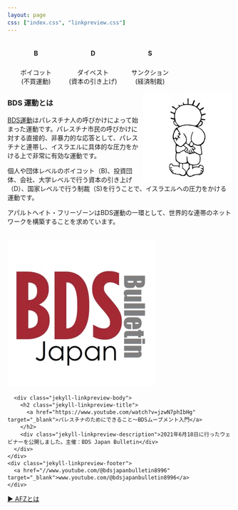 ```yaml
---
layout: page
css: ["index.css", "linkpreview.css"]
---
```

<div class="page">

<table style="max-width:100%;"><thead>
  <tr>
    <td><div style="text-align: center; width:114px"><h4><strong>B</strong></h4></div></td>
    <td><div style="text-align: center; width:114px"><h4><strong>D</strong></h4></div></td>
    <td><div style="text-align: center; width:114px"><h4><strong>S</strong></h4></div></td>
  </tr>
  <tr>
    <td><div style="text-align: center; width:114px">ボイコット<br />(不買運動)</div></td>
    <td><div style="text-align: center; width:114px">ダイベスト<br />(資本の引き上げ)</div></td>
    <td><div style="text-align: center; width:114px">サンクション<br />(経済制裁)</div></td>
  </tr></thead>
</table>

<img src="/assets/img/handala.png" style="float:right; width: 200px" />

<div id="page-info">
  <h3>BDS 運動とは</h3>
</div>

<p><a href="https://bdsmovement.net" target="_blank">BDS運動</a>はパレスチナ人の呼びかけによって始まった運動です。パレスチナ市民の呼びかけに対する直接的、非暴力的な応答として、パレスチナと連帯し、イスラエルに具体的な圧力をかける上で非常に有効な運動です。</p>

<p>個人や団体レベルのボイコット（B)、投資団体、会社、大学レベルで行う資本の引き上げ（D）、国家レベルで行う制裁（S)を行うことで、イスラエルへの圧力をかける運動です。</p>

<p>アパルトヘイト・フリーゾーンはBDS運動の一環として、世界的な連帯のネットワークを構築することを求めています。</p>
<br />

<div class="jekyll-linkpreview-wrapper">
  <div class="jekyll-linkpreview-wrapper-inner">
    <div class="jekyll-linkpreview-content">
      <div class="jekyll-linkpreview-image">
        <a href="https://www.youtube.com/watch?v=jzwN7phIbHg" target="_blank">
          <img src="/assets/img/BDSIntro.webp" />
        </a>
      </div>

      <div class="jekyll-linkpreview-body">
        <h2 class="jekyll-linkpreview-title">
          <a href="https://www.youtube.com/watch?v=jzwN7phIbHg" target="_blank">パレスチナのためにできること～BDSムーブメント入門</a>
        </h2>
        <div class="jekyll-linkpreview-description">2021年6月18日に行ったウェビナーを公開しました。主催：BDS Japan Bulletin</div>
      </div>
    </div>
    <div class="jekyll-linkpreview-footer">
      <a href="//www.youtube.com/@bdsjapanbulletin8996" target="_blank">www.youtube.com/@bdsjapanbulletin8996</a>
    </div>
  </div>
</div>

<a href="/what-is-afz">▶︎ AFZとは</a>

</div>
